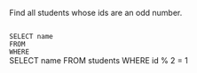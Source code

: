 Find all students whose ids are an odd number.

<codeblock language="sql" dbName="students1.db" type="exercise" testMode="fixedInput">
<code>
SELECT name
FROM
WHERE
</code>

<solution>
SELECT name FROM students WHERE id % 2 = 1
</solution>
</codeblock>